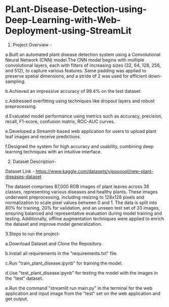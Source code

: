 ﻿# PLant-Disease-Detection-using-Deep-Learning-with-Web-Deployment-using-StreamLit
1. Project Overview -

a.Built an automated plant disease detection system using a Convolutional Neural Network (CNN) model.The CNN model begins with multiple convolutional layers, each with filters of increasing sizes (32, 64, 128, 256, and 512), to capture various features. Same padding was applied to preserve spatial dimensions, and a stride of 2 was used for efficient down-sampling.

b.Achieved an impressive accuracy of 99.4% on the test dataset.

c.Addressed overfitting using techniques like dropout layers and robust preprocessing.

d.Evaluated model performance using metrics such as accuracy, precision, recall, F1-score, confusion matrix, ROC-AUC curves.

e.Developed a Streamlit-based web application for users to upload plant leaf images and receive predictions.

f.Designed the system for high accuracy and usability, combining deep learning techniques with an intuitive interface.

2. Dataset Description-

Dataset Link - https://www.kaggle.com/datasets/vipoooool/new-plant-diseases-dataset

The dataset comprises 87,000 RGB images of plant leaves across 38 classes, representing various diseases and healthy plants. These images underwent preprocessing, including resizing to 128x128 pixels and normalization to scale pixel values between 0 and 1. The data is split into 80% for training, 20% for validation, and an unseen test set of 33 images, ensuring balanced and representative evaluation during model training and testing. Additionally, offline augmentation techniques were applied to enrich the dataset and improve model generalization.

3.Steps to run the project-

a.Download Dataset and Clone the Repository.

b.Install all requirements in the "requirements.txt" file.

c.Run "train_plant_disease.ipynb" for training the model.

d.Use "test_plant_disease.ipynb" for testing the model with the images in the "test" dataset.

e.Run the command "streamlit run main.py" in the terminal for the web application and input image from the "test" set on the web application and get output.
